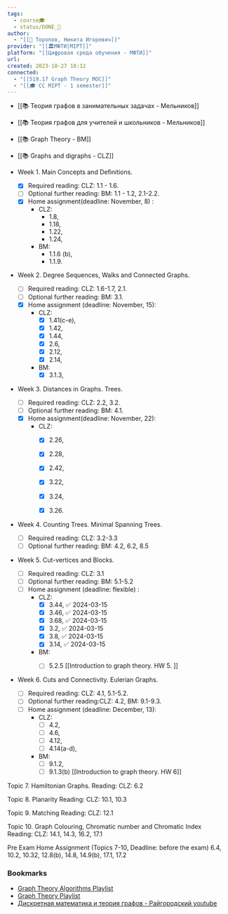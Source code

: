 ```yaml
---
tags:
  - course🎓
  - status/DONE_🌳
author:
  - "[[👤 Торопов, Никита Игоревич]]"
provider: "[[🏛МФТИ|MIPT]]"
platform: "[[Цифровая среда обучения - МФТИ]]"
url: 
created: 2023-10-27 18:12
connected:
  - "[[519.17 Graph Theory MOC]]"
  - "[[🎓 CC MIPT - 1 semester]]"
---
```

- [[📚 Теория графов в занимательных задачах - Мельников]]
- [[📚 Теория графов для учителей и школьников - Мельников]]
- [[📚 Graph Theory - BM]]
- [[📚 Graphs and digraphs - CLZ]]


- Week 1. Main Concepts and Definitions.
	- [x] Required reading: CLZ: 1.1 - 1.6.
	- [ ] Optional further reading: BM: 1.1 - 1.2, 2.1-2.2.
	- [x] Home assignment(deadline: November, 8) : 
        - CLZ: 
            - 1.8, 
            - 1.18, 
            - 1.22, 
            - 1.24, 
        - BM: 
            - 1.1.6 (b),
            - 1.1.9. 

- Week 2. Degree Sequences, Walks and Connected Graphs.
	- [ ] Required reading: CLZ: 1.6-1.7, 2.1.
	- [ ] Optional further reading: BM: 3.1.
	- [x] Home assignment (deadline: November, 15): 
        - CLZ: 
            - [x] 1.41(c-e), 
            - [x] 1.42, 
            - [x] 1.44, 
            - [x] 2.6, 
            - [x] 2.12, 
            - [x] 2.14, 
        - BM: 
            - [x] 3.1.3,

- Week 3. Distances in Graphs. Trees.
	- [ ] Required reading: CLZ: 2.2, 3.2.
	- [ ] Optional further reading: BM: 4.1.
	- [x] Home assignment(deadline: November, 22): 
        - CLZ: 
            - [x] 2.26, 
            - [x] 2.28, 
            - [x] 2.42, 
            - [x] 3.22, 
            - [x] 3.24, 
            - [x] 3.26. 


- Week 4. Counting Trees. Minimal Spanning Trees.
	- [ ] Required reading: CLZ: 3.2-3.3
	- [ ] Optional further reading: BM: 4.2, 6.2, 8.5

- Week 5. Cut-vertices and Blocks. 
	- [ ] Required reading: CLZ: 3.1
	- [ ] Optional further reading: BM: 5.1-5.2
	- [ ] Home assignment (deadline: flexible) : 
        - CLZ: 
            - [x] 3.44, ✅ 2024-03-15
            - [x] 3.46, ✅ 2024-03-15
            - [x] 3.68, ✅ 2024-03-15
            - [x] 3.2, ✅ 2024-03-15
            - [x] 3.8, ✅ 2024-03-15
            - [x] 3.14, ✅ 2024-03-15
        - BM: 
            - [ ] 5.2.5 
[[Introduction to graph theory. HW 5. ]]



- Week 6. Cuts and Connectivity. Eulerian Graphs.
	- [ ] Required reading: CLZ: 4.1, 5.1-5.2.
	- [ ] Optional further reading:CLZ: 4.2, BM: 9.1-9.3.
	- [ ] Home assignment (deadline: December, 13): 
        - CLZ: 
            - [ ] 4.2, 
            - [ ] 4.6, 
            - [ ] 4.12, 
            - [ ] 4.14(a-d), 
        - BM: 
            - [ ] 9.1.2, 
            - [ ] 9.1.3(b) 
[[Introduction to graph theory. HW 6]]

Topic 7. Hamiltonian Graphs.
Reading: CLZ: 6.2

Topic 8. Planarity
Reading: CLZ: 10.1, 10.3

Topic 9. Matching
Reading: CLZ: 12.1

Topic 10. Graph Colouring, Chromatic number and Chromatic Index
Reading: CLZ: 14.1, 14.3, 16.2, 17.1

Pre Exam Home Assignment (Topics 7-10, Deadline: before the exam)
6.4, 10.2, 10.32, 12.8(b), 14.8, 14.9(b), 17.1, 17.2




### Bookmarks
- [Graph Theory Algorithms Playlist](https://www.youtube.com/playlist?list=PLDV1Zeh2NRsDGO4--qE8yH72HFL1Km93P)
- [Graph Theory Playlist](https://www.youtube.com/watch?v=ZQY4IfEcGvM&list=PLztBpqftvzxXBhbYxoaZJmnZF6AUQr1mH)
- [Дискретная математика и теория графов - Райгородский youtube](https://www.youtube.com/playlist?list=PL51E_hyhGzZJaLpmOqmo-qf4zTpqXM_ol)
